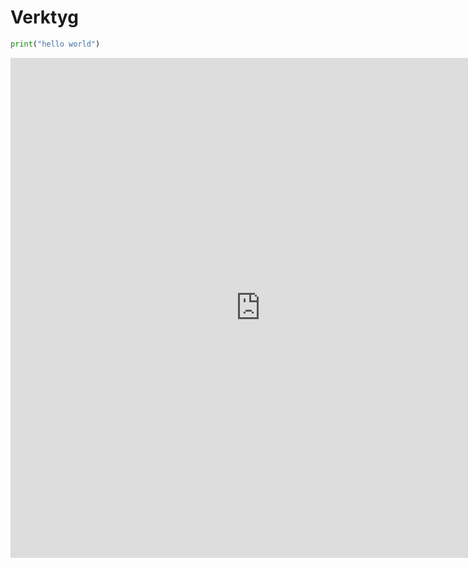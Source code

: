 <script src="https://cdnjs.cloudflare.com/ajax/libs/p5.js/1.4.0/p5.js"></script>
<script src="https://cdnjs.cloudflare.com/ajax/libs/p5.js/1.4.0/addons/p5.sound.min.js"></script>

# Verktyg
    
```python
print("hello world")
```
<iframe style="border: 0px; width: 800px; height: 800px;" src="https://preview.p5js.org/qc822/embed/2ulNQOe5Y"></iframe>
